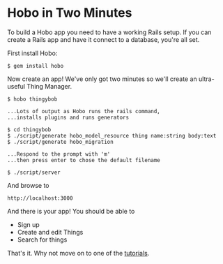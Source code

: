 # Hobo in Two Minutes

To build a Hobo app you need to have a working Rails setup. If you can create a Rails app and have it connect to a database, you're all set.

First install Hobo:

	$ gem install hobo
	
Now create an app! We've only got two minutes so we'll create an ultra-useful Thing Manager.

	$ hobo thingybob
	
	...Lots of output as Hobo runs the rails command,
	...installs plugins and runs generators
	
	$ cd thingybob
	$ ./script/generate hobo_model_resource thing name:string body:text
	$ ./script/generate hobo_migration
	
	...Respond to the prompt with 'm'
	...then press enter to chose the default filename
	
	$ ./script/server
	
And browse to

	http://localhost:3000
	
And there is your app! You should be able to

* Sign up
* Create and edit Things
* Search for things

That's it. Why not move on to one of the [tutorials](/docs).